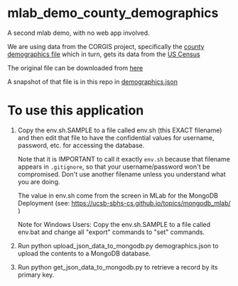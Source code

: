 # mlab_demo_county_demographics

A second mlab demo, with no web app involved.   

We are using data from the CORGIS project, specifically the [county
demographics
file](https://think.cs.vt.edu/corgis/json/county_demographics/county_demographics.html)
which in turn, gets its data from the [US
Census](http://www.census.gov/quickfacts/table/PST045215/00)

The original file can be downloaded from
[here](https://think.cs.vt.edu/corgis/json/county_demographics/demographics.json?forcedownload=1)

A snapshot of that file is in this repo in
[demographics.json](demographics.json)

# To use this application

1.  Copy the env.sh.SAMPLE to a file called env.sh (this EXACT filename) and
    then edit that file to have the confidential values for username, password,
    etc. for accessing the database.

    Note that it is IMPORTANT to call it exactly `env.sh` because that filename
    appears in `.gitignore`, so that your username/password won't be
    compromised.  Don't use another filename unless you understand what you
    are doing.

    The value in env.sh come from the screen in MLab for the MongoDB Deployment
    (see: https://ucsb-sbhs-cs.github.io/topics/mongodb_mlab/ )
	
	Note for Windows Users:  Copy the env.sh.SAMPLE to a file called env.bat and change all "export" commands to "set" commands.

2.  Run python upload_json_data_to_mongodb.py demographics.json to upload the contents to a MongoDB database.

3. Run python get_json_data_to_mongodb.py to retrieve a record by its primary key.

